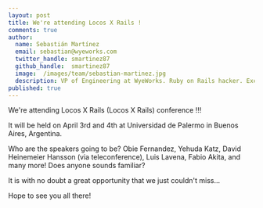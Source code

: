 ```yaml
---
layout: post
title: We're attending Locos X Rails !
comments: true
author:
  name: Sebastián Martínez
  email: sebastian@wyeworks.com
  twitter_handle: smartinez87
  github_handle:  smartinez87
  image:  /images/team/sebastian-martinez.jpg
  description: VP of Engineering at WyeWorks. Ruby on Rails hacker. ExceptionNotification maintainer. Coffee & bacon lover.
published: true
---
```

We're attending Locos X Rails (Locos X Rails) conference !!!

It will be held on April 3rd and 4th at Universidad de Palermo in Buenos Aires, Argentina.

<!--more-->

Who are the speakers going to be? Obie Fernandez, Yehuda Katz, David Heinemeier Hansson (via teleconference), Luis Lavena, Fabio Akita, and many more!
Does anyone sounds familiar?

It is with no doubt a great opportunity that we just couldn't miss...

Hope to see you all there!
